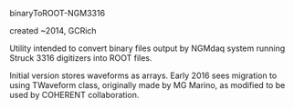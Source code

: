 binaryToROOT-NGM3316

created ~2014, GCRich

Utility intended to convert binary files output by NGMdaq system running Struck 3316 digitizers into ROOT files.

Initial version stores waveforms as arrays. Early 2016 sees migration to using TWaveform class, originally made by MG Marino, as modified to be used by COHERENT collaboration.


